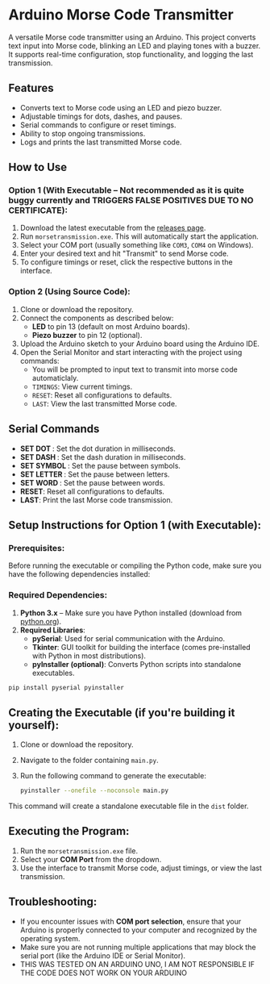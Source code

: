 # Arduino Morse Code Transmitter

A versatile Morse code transmitter using an Arduino. This project converts text input into Morse code, blinking an LED and playing tones with a buzzer. It supports real-time configuration, stop functionality, and logging the last transmission.

## Features

- Converts text to Morse code using an LED and piezo buzzer.
- Adjustable timings for dots, dashes, and pauses.
- Serial commands to configure or reset timings.
- Ability to stop ongoing transmissions.
- Logs and prints the last transmitted Morse code.

## How to Use

### Option 1 (With Executable – Not recommended as it is quite buggy currently and TRIGGERS FALSE POSITIVES DUE TO NO CERTIFICATE):
1. Download the latest executable from the [releases page](#).
2. Run `morsetransmission.exe`. This will automatically start the application.
3. Select your COM port (usually something like `COM3`, `COM4` on Windows).
4. Enter your desired text and hit "Transmit" to send Morse code.
5. To configure timings or reset, click the respective buttons in the interface.

### Option 2 (Using Source Code):
1. Clone or download the repository.
2. Connect the components as described below:
   - **LED** to pin 13 (default on most Arduino boards).
   - **Piezo buzzer** to pin 12 (optional).
3. Upload the Arduino sketch to your Arduino board using the Arduino IDE.
4. Open the Serial Monitor and start interacting with the project using commands:
   - You will be prompted to input text to transmit into morse code automaticlaly.
   - `TIMINGS`: View current timings.
   - `RESET`: Reset all configurations to defaults.
   - `LAST`: View the last transmitted Morse code.

## Serial Commands

- **SET DOT <value>**: Set the dot duration in milliseconds.
- **SET DASH <value>**: Set the dash duration in milliseconds.
- **SET SYMBOL <value>**: Set the pause between symbols.
- **SET LETTER <value>**: Set the pause between letters.
- **SET WORD <value>**: Set the pause between words.
- **RESET**: Reset all configurations to defaults.
- **LAST**: Print the last Morse code transmission.

## Setup Instructions for Option 1 (with Executable):

### Prerequisites:
Before running the executable or compiling the Python code, make sure you have the following dependencies installed:

### Required Dependencies:

1. **Python 3.x** – Make sure you have Python installed (download from [python.org](https://www.python.org/)).
2. **Required Libraries**:
   - **pySerial**: Used for serial communication with the Arduino.
   - **Tkinter**: GUI toolkit for building the interface (comes pre-installed with Python in most distributions).
   - **pyInstaller (optional)**: Converts Python scripts into standalone executables.

```bash
pip install pyserial pyinstaller
```

## Creating the Executable (if you're building it yourself):

1. Clone or download the repository.
2. Navigate to the folder containing `main.py`.
3. Run the following command to generate the executable:

   ```bash
   pyinstaller --onefile --noconsole main.py
   ```

This command will create a standalone executable file in the `dist` folder.

## Executing the Program:

1. Run the `morsetransmission.exe` file.
2. Select your **COM Port** from the dropdown.
3. Use the interface to transmit Morse code, adjust timings, or view the last transmission.

## Troubleshooting:

- If you encounter issues with **COM port selection**, ensure that your Arduino is properly connected to your computer and recognized by the operating system.
- Make sure you are not running multiple applications that may block the serial port (like the Arduino IDE or Serial Monitor).
- THIS WAS TESTED ON AN ARDUINO UNO, I AM NOT RESPONSIBLE IF THE CODE DOES NOT WORK ON YOUR ARDUINO
